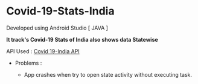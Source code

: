 # Covid-19-Stats-India 

  Developed using Android Studio [ JAVA ]
  
  **It track's Covid-19 Stats of India also shows data Statewise**
  
  API Used : [Covid 19-India API](https://api.covid19india.org/data.json)
  
  * Problems :
  
    * App crashes when try to open state activity without executing task.
    
  
  
  
  
   
